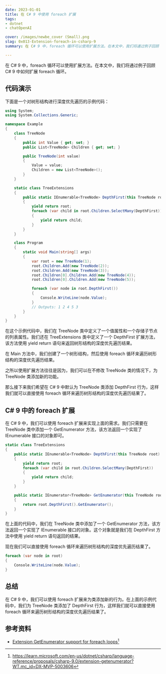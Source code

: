```yaml
---
date: 2023-01-01
title: 在 C# 9 中使用 foreach 扩展
tags:
- dotnet
- chatOpenAI

cover: /images/newbe_cover (Small).png
slag: 0x013-Extension-foreach-in-csharp-9
summary: 在 C# 9 中，foreach 循环可以使用扩展方法。在本文中，我们将通过例子回顾 C# 9 中如何扩展 foreach 循环。

---
```


<!-- YamlFrontMatter -->

在 C# 9 中，foreach 循环可以使用扩展方法。在本文中，我们将通过例子回顾 C# 9 中如何扩展 foreach 循环。

<!-- more -->

## 代码演示

下面是一个对树形结构进行深度优先遍历的示例代码：

```csharp
using System;
using System.Collections.Generic;

namespace Example
{
    class TreeNode
    {
        public int Value { get; set; }
        public List<TreeNode> Children { get; set; }

        public TreeNode(int value)
        {
            Value = value;
            Children = new List<TreeNode>();
        }
    }

    static class TreeExtensions
    {
        public static IEnumerable<TreeNode> DepthFirst(this TreeNode root)
        {
            yield return root;
            foreach (var child in root.Children.SelectMany(DepthFirst))
            {
                yield return child;
            }
        }
    }

    class Program
    {
        static void Main(string[] args)
        {
            var root = new TreeNode(1);
            root.Children.Add(new TreeNode(2));
            root.Children.Add(new TreeNode(3));
            root.Children[0].Children.Add(new TreeNode(4));
            root.Children[0].Children.Add(new TreeNode(5));

            foreach (var node in root.DepthFirst())
            {
                Console.WriteLine(node.Value);
            }
            // Outputs: 1 2 4 5 3
        }
    }
}
```

在这个示例代码中，我们在 TreeNode 类中定义了一个值属性和一个存储子节点的列表属性。我们还在 TreeExtensions 类中定义了一个 DepthFirst 扩展方法，该方法使用 yield return 语句来返回树形结构的深度优先遍历结果。

在 Main 方法中，我们创建了一个树形结构，然后使用 foreach 循环来遍历树形结构的深度优先遍历结果。

之所以使用扩展方法往往是因为，我们可以在不修改 TreeNode 类的情况下，为 TreeNode 类添加新的功能。

那么接下来我们希望在 C# 9 中默认为 TreeNode 类添加 DepthFirst 行为，这样我们就可以直接使用 foreach 循环来遍历树形结构的深度优先遍历结果了。

## C# 9 中的 foreach 扩展

在 C# 9 中，我们可以使用 foreach 扩展来实现上面的需求。我们只需要在 TreeNode 类中添加一个 GetEnumerator 方法，该方法返回一个实现了 IEnumerable<TreeNode> 接口的对象即可。

```csharp
static class TreeExtensions
{
    public static IEnumerable<TreeNode> DepthFirst(this TreeNode root)
    {
        yield return root;
        foreach (var child in root.Children.SelectMany(DepthFirst))
        {
            yield return child;
        }
    }

    public static IEnumerator<TreeNode> GetEnumerator(this TreeNode root)
    {   
        return root.DepthFirst().GetEnumerator();
    }
}
```

在上面的代码中，我们在 TreeNode 类中添加了一个 GetEnumerator 方法，该方法返回一个实现了 IEnumerable<TreeNode> 接口的对象。这个对象就是我们在 DepthFirst 方法中使用 yield return 语句返回的结果。

现在我们可以直接使用 foreach 循环来遍历树形结构的深度优先遍历结果了。

```csharp
foreach (var node in root)
{
    Console.WriteLine(node.Value);
}
```

## 总结

在 C# 9 中，我们可以使用 foreach 扩展来为类添加新的行为。在上面的示例代码中，我们为 TreeNode 类添加了 DepthFirst 行为，这样我们就可以直接使用 foreach 循环来遍历树形结构的深度优先遍历结果了。

## 参考资料

- [Extension GetEnumerator support for foreach loops](https://learn.microsoft.com/en-us/dotnet/csharp/language-reference/proposals/csharp-9.0/extension-getenumerator?WT.mc_id=DX-MVP-5003606)[^1]

[^1]: https://learn.microsoft.com/en-us/dotnet/csharp/language-reference/proposals/csharp-9.0/extension-getenumerator?WT.mc_id=DX-MVP-5003606

<!-- md Chat-AI-Footer.md -->

<!-- ending -->

<!-- copyright-->
